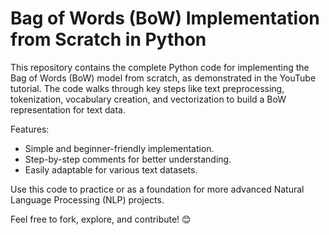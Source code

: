 # Bag of Words (BoW) Implementation from Scratch in Python
This repository contains the complete Python code for implementing the Bag of Words (BoW) model from scratch, as demonstrated in the YouTube tutorial. The code walks through key steps like text preprocessing, tokenization, vocabulary creation, and vectorization to build a BoW representation for text data.

Features:
- Simple and beginner-friendly implementation.
- Step-by-step comments for better understanding.
- Easily adaptable for various text datasets.

Use this code to practice or as a foundation for more advanced Natural Language Processing (NLP) projects.

Feel free to fork, explore, and contribute! 😊
